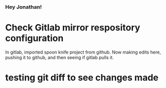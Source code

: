 ### Hey Jonathan!

# Check Gitlab mirror respository configuration 
In gitlab, imported spoon knife project from github. Now making edits here, pushing it to github, and then seeing if gitlab pulls it. 

# testing git diff to see changes made
